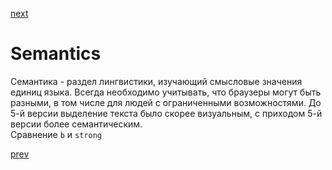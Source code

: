 <a href="05.md">next</a>

<h1>
Semantics
</h1>

<div>
Семантика - раздел лингвистики, изучающий смысловые значения единиц языка.
Всегда необходимо учитывать, что браузеры могут быть разными, в том числе для людей с ограниченными возможностями.
До 5-й версии выделение текста было скорее визуальным, с приходом 5-й версии более семантическим.
</div>

<div>
Cравнение <code>b</code> и <code>strong</code>
</div>

<a href="03.md">prev</a>